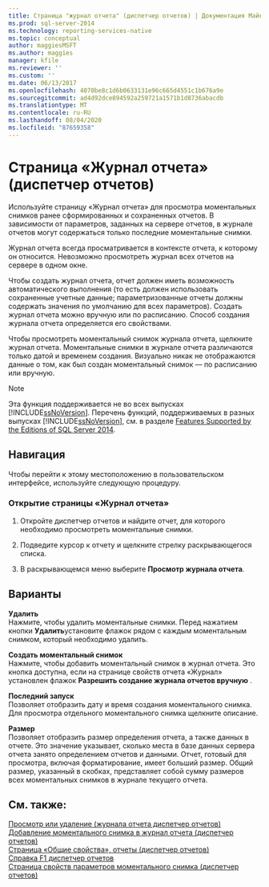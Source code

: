 ```yaml
---
title: Страница "журнал отчета" (диспетчер отчетов) | Документация Майкрософт
ms.prod: sql-server-2014
ms.technology: reporting-services-native
ms.topic: conceptual
author: maggiesMSFT
ms.author: maggies
manager: kfile
ms.reviewer: ''
ms.custom: ''
ms.date: 06/13/2017
ms.openlocfilehash: 4070be8c1d6b0633131e96c665d4551c1b676a9e
ms.sourcegitcommit: ad4d92dce894592a259721a1571b1d8736abacdb
ms.translationtype: MT
ms.contentlocale: ru-RU
ms.lasthandoff: 08/04/2020
ms.locfileid: "87659358"
---
```

# <a name="report-history-page-report-manager"></a>Страница «Журнал отчета» (диспетчер отчетов)

Используйте страницу «Журнал отчета» для просмотра моментальных снимков ранее сформированных и сохраненных отчетов. В зависимости от параметров, заданных на сервере отчетов, в журнале отчетов могут содержаться только последние моментальные снимки.  
  

Журнал отчета всегда просматривается в контексте отчета, к которому он относится. Невозможно просмотреть журнал всех отчетов на сервере в одном окне.  
  
Чтобы создать журнал отчета, отчет должен иметь возможность автоматического выполнения (то есть должен использовать сохраненные учетные данные; параметризованные отчеты должны содержать значения по умолчанию для всех параметров). Создать журнал отчета можно вручную или по расписанию. Способ создания журнала отчета определяется его свойствами.  
  
Чтобы просмотреть моментальный снимок журнала отчета, щелкните журнал отчета. Моментальные снимки в журнале отчета различаются только датой и временем создания. Визуально никак не отображаются данные о том, как был создан моментальный снимок — по расписанию или вручную.  
  
> [!NOTE]  
>  Эта функция поддерживается не во всех выпусках [!INCLUDE[ssNoVersion](../includes/ssnoversion-md.md)]. Перечень функций, поддерживаемых в разных выпусках [!INCLUDE[ssNoVersion](../includes/ssnoversion-md.md)], см. в разделе [Features Supported by the Editions of SQL Server 2014](../../2014/getting-started/features-supported-by-the-editions-of-sql-server-2014.md).  
  
## <a name="navigation"></a>Навигация  
 Чтобы перейти к этому местоположению в пользовательском интерфейсе, используйте следующую процедуру.  
  
### <a name="to-open-the-report-history-page"></a>Открытие страницы «Журнал отчета»  
  
1.  Откройте диспетчер отчетов и найдите отчет, для которого необходимо просмотреть моментальные снимки.  
  
2.  Подведите курсор к отчету и щелкните стрелку раскрывающегося списка.  
  
3.  В раскрывающемся меню выберите **Просмотр журнала отчета**.  
  
## <a name="options"></a>Варианты  
 **Удалить**  
 Нажмите, чтобы удалить моментальные снимки. Перед нажатием кнопки **Удалить**установите флажок рядом с каждым моментальным снимком, который необходимо удалить.  
  
 **Создать моментальный снимок**  
 Нажмите, чтобы добавить моментальный снимок в журнал отчета. Это кнопка доступна, если на странице свойств отчета «Журнал» установлен флажок **Разрешить создание журнала отчетов вручную** .  
  
 **Последний запуск**  
 Позволяет отобразить дату и время создания моментального снимка. Для просмотра отдельного моментального снимка щелкните описание.  
  
 **Размер**  
 Позволяет отобразить размер определения отчета, а также данных в отчете. Это значение указывает, сколько места в базе данных сервера отчета занято определением отчетов и данными. Отчет, готовый для просмотра, включая форматирование, имеет больший размер. Общий размер, указанный в скобках, представляет собой сумму размеров всех моментальных снимков в журнале текущего отчета.  
  
## <a name="see-also"></a>См. также:  
 [Просмотр или удаление &#40;журнала отчета диспетчер отчетов&#41;](../../2014/reporting-services/view-or-delete-report-history-report-manager.md)   
 [Добавление моментального снимка в журнал отчета &#40;диспетчер отчетов&#41;](report-server/add-a-snapshot-to-report-history-report-manager.md)   
 [Страница «Общие свойства», отчеты &#40;диспетчер отчетов&#41;](../../2014/reporting-services/general-properties-page-reports-report-manager.md)   
 [Справка F1 диспетчер отчетов](../../2014/reporting-services/report-manager-f1-help.md)   
 [Страница свойств параметров моментального снимка &#40;диспетчер отчетов&#41;](../../2014/reporting-services/snapshot-options-properties-page-report-manager.md)